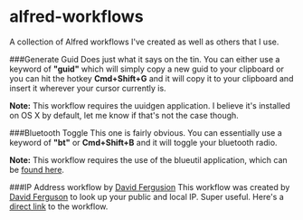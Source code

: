 # alfred-workflows
A collection of Alfred workflows I've created as well as others that I use.

###Generate Guid
Does just what it says on the tin. You can either use a keyword of **"guid"** which will simply copy a new guid to your clipboard or you can hit the hotkey **Cmd+Shift+G** and it will copy it to your clipboard and insert it wherever your cursor currently is.

**Note:** This workflow requires the uuidgen application. I believe it's installed on OS X by default, let me know if that's not the case though.

###Bluetooth Toggle
This one is fairly obvious. You can essentially use a keyword of **"bt"** or **Cmd+Shift+B** and it will toggle your bluetooth radio.

**Note:** This workflow requires the use of the blueutil application, which can be [found here](http://www.frederikseiffert.de/blueutil/).

###IP Address workflow by [David Fergusion](http://dferg.us/ip-address-workflow/)
This workflow was created by [David Ferguson](http://dferg.us/ip-address-workflow/) to look up your public and local IP. Super useful. Here's a [direct link](http://cloud.dferg.us/K9MA) to the workflow.
